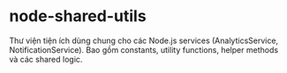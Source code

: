 # node-shared-utils

Thư viện tiện ích dùng chung cho các Node.js services (AnalyticsService, NotificationService). Bao gồm constants, utility functions, helper methods và các shared logic. 